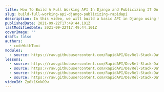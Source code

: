```yaml
---
title: How To Build A Full Working API In Django and Publicizing IT On RapidAPI
slug: build-full-working-api-django-publicizing-rapidapi
description: In this video, we will build a basic API in Django using the Django Rest Framework, deploy it on heroku and put it on RapidAPI Hub.
publishedDate: 2021-09-22T17:49:44.101Z
lastModifiedDate: 2021-09-22T17:49:44.101Z
coverImage: ""
draft: false
authors:
  - codeWithTomi
modules:
  - source: https://raw.githubusercontent.com/RapidAPI/DevRel-Stack-Data/dev/lms/courses/build-full-working-api-django-publicizing-rapidapi/index.md
lessons:
  - source: https://raw.githubusercontent.com/RapidAPI/DevRel-Stack-Data/dev/lms/courses/build-full-working-api-django-publicizing-rapidapi/01-intro.md
  - source: https://raw.githubusercontent.com/RapidAPI/DevRel-Stack-Data/dev/lms/courses/build-full-working-api-django-publicizing-rapidapi/02-build-api-django.md
  - source: https://raw.githubusercontent.com/RapidAPI/DevRel-Stack-Data/dev/lms/courses/build-full-working-api-django-publicizing-rapidapi/03-deploy-django-api-heroku.md
  - source: https://raw.githubusercontent.com/RapidAPI/DevRel-Stack-Data/dev/lms/courses/build-full-working-api-django-publicizing-rapidapi/04-putting-api-rapidapi-hub.md
videoId: Zy0k1KnkO9w
---
```

